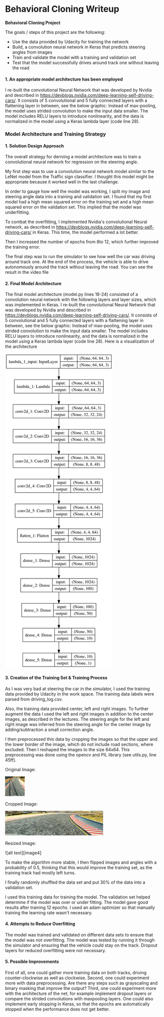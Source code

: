 # **Behavioral Cloning Writeup** 

**Behavioral Cloning Project**

The goals / steps of this project are the following:
* Use the data provided by Udacity for training the network
* Build, a convolution neural network in Keras that predicts steering angles from images
* Train and validate the model with a training and validation set
* Test that the model successfully drives around track one without leaving the road


[//]: # (Image References)

[image1]: ./examples/model_architecture.png "Model Visualization"
[image2]: ./examples/normal_img.png "Normal Image"
[image3]: ./examples/cropped_img.png "Cropped Image"
[image3]: ./examples/reshaped_img.png "Reshaped Image"


#### 1. An appropriate model architecture has been employed

I re-built the convolutional Neural Network that was developed by Nvidia and described in https://devblogs.nvidia.com/deep-learning-self-driving-cars/. It consists of 5 convolutional and 5 fully connected layers with a flattening layer in between, see the below graphic:
Instead of max-pooling, the model uses strided convolution to make the input data smaller.
The model includes RELU layers to introduce nonlinearity, and the data is normalized in the model using a Keras lambda layer (code line 28). 


### Model Architecture and Training Strategy

#### 1. Solution Design Approach

The overall strategy for deriving a model architecture was to train a convolutional neural network for regression on the steering angle.

My first step was to use a convolution neural network model similar to the LeNet model from the Traffic sign classifier. I thought this model might be appropriate because it worked well in the last challenge.

In order to gauge how well the model was working, I split my image and steering angle data into a training and validation set. I found that my first model had a high mean squared error on the training set and a high mean squared error on the validation set. This implied that the model was underfitting. 

To combat the overfitting, I implemented Nvidia's convolutional Neural network, as described in https://devblogs.nvidia.com/deep-learning-self-driving-cars/ in Keras. This time, the model performed a lot better. 

Then I increased the number of epochs from 8to 12, which further improved the training error.

The final step was to run the simulator to see how well the car was driving around track one. At the end of the process, the vehicle is able to drive autonomously around the track without leaving the road. You can see the result in the video file 

#### 2. Final Model Architecture

The final model architecture (model.py lines 18-24) consisted of a convolution neural network with the following layers and layer sizes, which was implemented in Keras. I re-built the convolutional Neural Network that was developed by Nvidia and described in https://devblogs.nvidia.com/deep-learning-self-driving-cars/. It consists of 5 convolutional and 5 fully connected layers with a flattening layer in between, see the below graphic:
Instead of max-pooling, the model uses strided convolution to make the input data smaller.
The model includes RELU layers to introduce nonlinearity, and the data is normalized in the model using a Keras lambda layer (code line 28). Here is a visualization of the architecture

![alt text][image1]

#### 3. Creation of the Training Set & Training Process

As I was very bad at steering the car in the simulator, I used the training data provided by Udacity in the work space. 
The training data labels were parsed from driving_log.csv.

Also, the training data provided center, left and right images. To further augment the data I used the left and right images in addition to the center images, as described in the lectures. The steering angle for the left and right image was inferred from the steering angle for the center image by adding/subtraction a small correction angle.

I then preprocessed this data by cropping the images so that the upper and the lower border of the image, which do not include road sections, where excluded. Then I reshaped the images to the size 64x64. This preprocessing was done using the opencv and PIL library (see utils.py, line 45ff).

Original Image:

![alt text][image2]

Cropped Image:

![alt text][image3]

Resized Image:

![alt text][image4]


To make the algorithm more stable, I then flipped images and angles with a probability of 0.5, thinking that this would improve the training set, as the training track had mostly left turns.

I finally randomly shuffled the data set and put 30% of the data into a validation set. 

I used this training data for training the model. The validation set helped determine if the model was over or under fitting. The model gave good results after training 12 epochs. I used an adam optimizer so that manually training the learning rate wasn't necessary.

#### 4. Attempts to Reduce Overfitting
The model was trained and validated on different data sets to ensure that the model was not overfitting. The model was tested by running it through the simulator and ensuring that the vehicle could stay on the track. Dropout layers for reduced overfitting were not necessary.

#### 5. Possible Improvements
First of all, one could gather more training data on both tracks, driving counter-clockwise as well as clockwise.
Second, one could experiment more with data preprocessing. Are there any steps such as grayscaling and binary masking that improve the output?
Third, one could experiment more with the architecture of the net, for example implement dropout layers or compare the strided convolutions with maxpooling layers. One could also implement early stopping in Keras, so that the epochs are automatically stopped when the performance does not get better.
